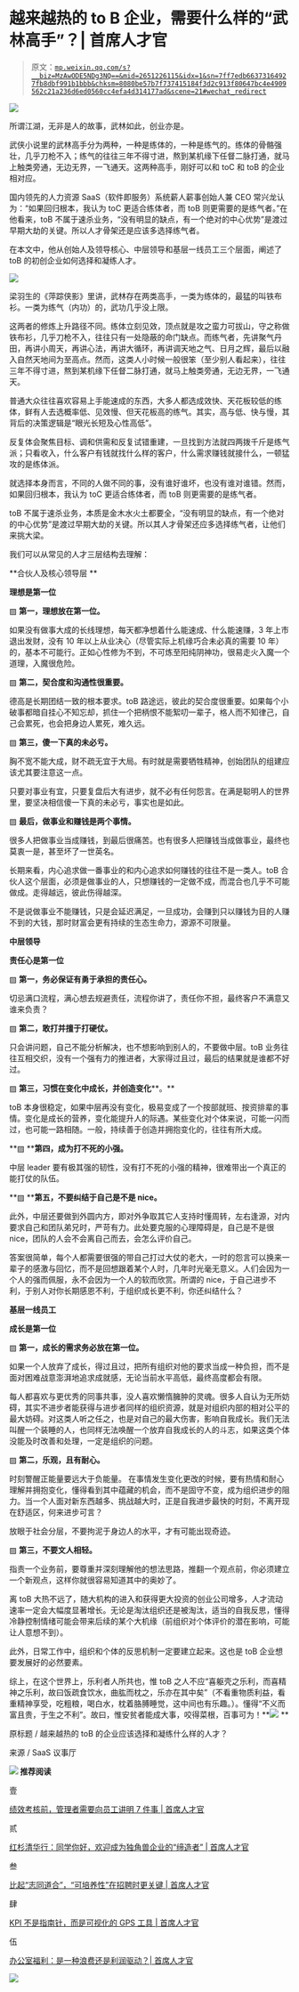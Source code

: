 # 越来越热的 to B 企业，需要什么样的“武林高手”？| 首席人才官

> 原文：[`mp.weixin.qq.com/s?__biz=MzAwODE5NDg3NQ==&mid=2651226115&idx=1&sn=7ff7edb66373164927fb8dbf991b1bbb&chksm=8080be57b7f737415184f3d2c913f80647bc4e4909562c21a236d6ed0560cc4efa4d314177ad&scene=21#wechat_redirect`](http://mp.weixin.qq.com/s?__biz=MzAwODE5NDg3NQ==&mid=2651226115&idx=1&sn=7ff7edb66373164927fb8dbf991b1bbb&chksm=8080be57b7f737415184f3d2c913f80647bc4e4909562c21a236d6ed0560cc4efa4d314177ad&scene=21#wechat_redirect)

![](img/8ce7dc322ce78993601cdf841a85f794.png)

所谓江湖，无非是人的故事，武林如此，创业亦是。

武侠小说里的武林高手分为两种，一种是练体的，一种是练气的。练体的骨骼强壮，几乎刀枪不入；练气的往往三年不得寸进，熬到某机缘下任督二脉打通，就马上触类旁通，无边无界，一飞通天。这两种高手，刚好可以和 toC 和 toB 的企业相对应。

国内领先的人力资源 SaaS（软件即服务）系统薪人薪事创始人兼 CEO 常兴龙认为：“如果回归根本，我认为 toC 更适合练体者，而 toB 则更需要的是练气者。”在他看来，toB 不属于速杀业务，“没有明显的缺点，有一个绝对的中心优势”是渡过早期大劫的关键。所以人才骨架还是应该多选择练气者。

在本文中，他从创始人及领导核心、中层领导和基层一线员工三个层面，阐述了 toB 的初创企业如何选择和凝练人才。

![](img/8ada6dc885853191e12e915288d7b276.png)

梁羽生的《萍踪侠影》里讲，武林存在两类高手，一类为练体的，最猛的叫铁布衫。一类为练气（内功）的，武功几乎没上限。

这两者的修炼上升路径不同。练体立刻见效，顶点就是攻之蛮力可拔山，守之称做铁布衫，几乎刀枪不入，往往只有一处隐蔽的命门缺点。而练气者，先讲聚气丹田，再讲小周天，再讲心法，再讲大循环，再讲调天地之气、日月之辉，最后以融入自然天地间为至高点。然而，这类人小时候一般很笨（至少别人看起来），往往三年不得寸进，熬到某机缘下任督二脉打通，就马上触类旁通，无边无界，一飞通天。

普通大众往往喜欢容易上手能速成的东西，大多人都选成效快、天花板较低的练体，鲜有人去选概率低、见效慢、但天花板高的练气。其实，高与低、快与慢，其背后的决策逻辑是“眼光长短及心性高低”。

反复体会聚焦目标、调和供需和反复试错重建，一旦找到方法就四两拨千斤是练气派；只看收入，什么客户有钱就找什么样的客户，什么需求赚钱就接什么，一顿猛攻的是练体派。

就选择本身而言，不同的人做不同的事，没有谁好谁坏，也没有谁对谁错。然而，如果回归根本，我认为 toC 更适合练体者，而 toB 则更需要的是练气者。

toB 不属于速杀业务，本质是金木水火土都要全，“没有明显的缺点，有一个绝对的中心优势”是渡过早期大劫的关键。所以其人才骨架还应多选择练气者，让他们来挑大梁。

我们可以从常见的人才三层结构去理解：

**合伙人及核心领导层 **

**理想是第一位**

▨ **第一，理想放在第一位。**

如果没有做事大成的长线理想，每天都净想着什么能速成、什么能速赚，3 年上市退出发财，没有 10 年以上从业决心（尽管实际上机缘巧合未必真的需要 10 年）的，基本不可能行。正如心性修为不到，不可炼至阳纯阴神功，很易走火入魔一个道理，入魔很危险。

▨ **第二，契合度和沟通性很重要。**

德高是长期团结一致的根本要求。toB 路途远，彼此的契合度很重要。如果每个小破事都暗自挂心不知忘却，抓住一个把柄恨不能絮叨一辈子，格人而不知律己，自己会累死，也会把身边人累死，难久远。

▨ **第三，傻一下真的未必亏。**

胸不宽不能大成，财不疏无宜于大局。有时就是需要牺牲精神，创始团队的组建应该尤其要注意这一点。

只要对事业有宜，只要复盘后大有进步，就不必有任何怨言。在满是聪明人的世界里，要坚决相信傻一下真的未必亏，事实也是如此。

▨ **最后，做事业和赚钱是两个事情。**

很多人把做事业当成赚钱，到最后很痛苦。也有很多人把赚钱当成做事业，最终也莫衷一是，甚至坏了一世英名。

长期来看，内心追求做一番事业的和内心追求如何赚钱的往往不是一类人。toB 合伙人这个层面，必须是做事业的人，只想赚钱的一定做不成，而混合也几乎不可能做成。走得越远，彼此伤得越深。

不是说做事业不能赚钱，只是会延迟满足，一旦成功，会赚到只以赚钱为目的人赚不到的大钱，那时财富会更有持续的生态生命力，源源不可限量。

**中层领导**

**责任心是第一位**

▨ **第一，务必保证有勇于承担的责任心。**

切忌满口流程，满心想去规避责任，流程你讲了，责任你不担，最终客户不满意又谁来负责？

▨ **第二，敢打并擅于打硬仗。**

只会讲问题，自己不能分析解决，也不想影响到别人的，不要做中层。toB 业务往往互相交织，没有一个强有力的推进者，大家得过且过，最后的结果就是谁都不好过。

▨ **第三，习惯在变化中成长，并创造变化****。**

toB 本身很稳定，如果中层再没有变化，极易变成了一个按部就班、按资排辈的事情。变化是成长的营养，变化能提升人的际遇。某些变化对个体来说，可能一闪而过，也可能一路相随。一般，持续善于创造并拥抱变化的，往往有所大成。

**▨ ****第四，成为打不死的小强。**

中层 leader 要有极其强的韧性，没有打不死的小强的精神，很难带出一个真正的能打仗的队伍。

**▨ ****第五，不要纠结于自己是不是 nice。**

此外，中层还要做到外圆内方，即对外争取其它人支持时懂周转，左右逢源，对内要求自己和团队弟兄时，严苛有力。此处要克服的心理障碍是，自己是不是很 nice，团队的人会不会离自己而去，会怎么评价自己。

答案很简单，每个人都需要很强的带自己打过大仗的老大，一时的怨言可以换来一辈子的感激与回忆，而不是回想跟着某个人时，几年时光毫无意义。人们会因为一个人的强而佩服，永不会因为一个人的软而欣赏。所谓的 nice，于自己进步不利，于别人对你长期感恩不利，于组织成长更不利，你还纠结什么？

**基层一线员工**

**成长是第一位**

▨ **第一，成长的需求务必放在第一位。**

如果一个人放弃了成长，得过且过，把所有组织对他的要求当成一种负担，而不是面对困难战意澎湃地追求成就感，无论当前水平高低，最终高度都会有限。

每人都喜欢与更优秀的同事共事，没人喜欢懒惰臃肿的灵魂。很多人自认为无所妨碍，其实不进步者能获得与进步者同样的组织资源，就是对组织内部的相对公平的最大妨碍。对这类人听之任之，也是对自己的最大伤害，影响自我成长。我们无法叫醒一个装睡的人，也同样无法唤醒一个放弃自我成长的人的斗志，如果这类个体没能及时改善和处理，一定是组织的问题。

▨ **第二，乐观，且有耐心。**

时刻警醒正能量要远大于负能量。 在事情发生变化更改的时候，要有热情和耐心理解并拥抱变化，懂得看到其中蕴藏的机会，而不是固守不变，成为组织进步的阻力。当一个人面对新东西越多、挑战越大时，正是自我进步最快的时刻，不离开现在舒适区，何来进步可言？

放眼于社会分层，不要拘泥于身边人的水平，才有可能出现奇迹。

▨ **第三，不要文人相轻。**

指责一个业务前，要尊重并深刻理解他的想法思路，推翻一个观点前，你必须建立一个新观点，这样你就很容易知道其中的奥妙了。

离 toB 大热不远了，随大机构的进入和获得更大投资的创业公司增多，人才流动速率一定会大幅度显著增长。无论是淘汰组织还是被淘汰，适当的自我反思，懂得冷静控制情绪可能会带来后续的某个大机缘（前组织对个体评价的潜在影响，可能让人意想不到）。

此外，日常工作中，组织和个体的反思机制一定要建立起来。这也是 toB 企业想要发展好的必然要素。

综上，在这个世界上，乐利者人所共也，惟 toB 之人不应“喜躯壳之乐利，而喜精神之乐利，故曰饭疏食饮水，曲肱而枕之，乐亦在其中矣”（不看重物质利益，看重精神享受，吃粗粮，喝白水，枕着胳膊睡觉，这中间也有乐趣。）。懂得“不义而富且贵，于生之不利”。故曰，惟安贫者能成大事，咬得菜根，百事可为！**![](img/bcba9d263fe9fe329a529508bd1a54f8.png) **

原标题 / 越来越热的 toB 的企业应该选择和凝练什么样的人才？

来源 / SaaS 议事厅

**![](img/bcba9d263fe9fe329a529508bd1a54f8.png) 推荐阅读**

壹

[绩效考核前，管理者需要向员工讲明 7 件事 | 首席人才官](http://mp.weixin.qq.com/s?__biz=MzAwODE5NDg3NQ==&mid=2651226054&idx=1&sn=d749c185096d02d2ac3f85e28b17eb36&chksm=80804192b7f7c884a759377054f7fac249c6671a0f24914df4caaee1049a778d100ed5e29356&scene=21#wechat_redirect)

贰

[红杉清华行：同学你好，欢迎成为独角兽企业的“缔造者” | 首席人才官](http://mp.weixin.qq.com/s?__biz=MzAwODE5NDg3NQ==&mid=2651225997&idx=1&sn=19d266956f1cc49201c66f324821df7e&chksm=808041d9b7f7c8cf6d6ca4f033cea94868fc3b9625d511a53d354b16aacd0cacdf106c791c82&scene=21#wechat_redirect)

叁

[比起“志同道合”，“可培养性”在招聘时更关键 | 首席人才官](http://mp.weixin.qq.com/s?__biz=MzAwODE5NDg3NQ==&mid=2651225914&idx=1&sn=6128d178e9ec02a4f917dbc5276e41b1&chksm=8080416eb7f7c878f9cab0059a45c760db18379dac96786f3358dc11167aae8d60ace05e39da&scene=21#wechat_redirect)

肆

[KPI 不是指南针，而是可视化的 GPS 工具 | 首席人才官](http://mp.weixin.qq.com/s?__biz=MzAwODE5NDg3NQ==&mid=2651225800&idx=1&sn=540419d5c125f6440de27f578502cbf2&chksm=8080409cb7f7c98ad9563a4f9b2c4c474b18a0d721fb38cf5e81e089c70617ad952fae2436e5&scene=21#wechat_redirect)

伍

[办公室福利：是一种浪费还是利润驱动？| 首席人才官](http://mp.weixin.qq.com/s?__biz=MzAwODE5NDg3NQ==&mid=2651225757&idx=1&sn=cabfa1eeb863a27a2a560d43d9fac6b1&chksm=808040c9b7f7c9df7d11c212e032fb72134457ca0ad63cc7bde272a3adb68e1ea2dd390d0dc2&scene=21#wechat_redirect)

![](img/63551b5db41f3b3c75c37ce164b7bcfa.png)
